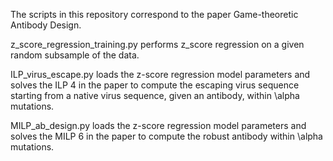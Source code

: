 The scripts in this repository correspond to the paper Game-theoretic Antibody Design.

z_score_regression_training.py performs z_score regression on a given random subsample of the data.

ILP_virus_escape.py loads the z-score regression model parameters and solves the ILP 4 in the paper to compute the escaping virus sequence 
starting from a native virus sequence, given an antibody, within \alpha mutations.

MILP_ab_design.py loads the z-score regression model parameters and solves the MILP 6 in the paper to compute the robust antibody  within \alpha mutations.
